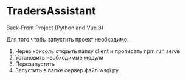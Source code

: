 # TradersAssistant
Back-Front Project (Python and Vue 3)

Для того чтобы запустить проект необходимо:
1. Через консоль открыть папку client и прописать npm run serve
2. Установить необходимые модули
3. Перезапустить
4. Запустить в папке сервер файл wsgi.py
